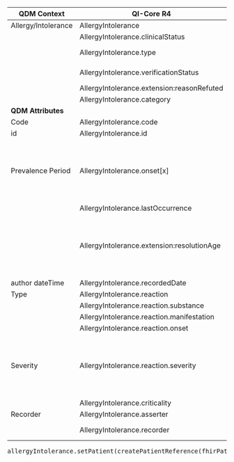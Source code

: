 <table class="grid">
  <thead>
    <tr>
      <th><strong>QDM Context</strong></th>
      <th><strong>QI-Core R4</strong></th>
      <th><strong>Comments</strong></th>
      <th><strong>Conversion</strong></th>
    </tr>
  </thead>
  <tbody>
    <tr>
      <td>Allergy/Intolerance</td>
      <td>AllergyIntolerance</td>
      <td>&nbsp;</td>
      <td>&nbsp;</td>
    </tr>
    <tr>
      <td>&nbsp;</td>
      <td>AllergyIntolerance.clinicalStatus</td>
      <td>active, inactive, resolved</td>
      <td>&nbsp;</td>
    </tr>
    <tr>
      <td>&nbsp;</td>
      <td>AllergyIntolerance.type</td>
      <td>Defines difference between Allergy and Intolerance</td>
      <td>&nbsp;</td>
    </tr>
    <tr>
      <td>&nbsp;</td>
      <td>AllergyIntolerance.verificationStatus</td>
      <td>unconfirmed, confirmed, refuted, entered-in-error</td>
      <td>&nbsp;</td>
    </tr>
    <tr>
      <td>&nbsp;</td>
      <td>AllergyIntolerance.extension:reasonRefuted</td>
      <td>&nbsp;</td>
      <td>&nbsp;</td>
    </tr>
    <tr>
      <td>&nbsp;</td>
      <td>AllergyIntolerance.category</td>
      <td>Food, medication, environment, biologic</td>
      <td>&nbsp;</td>
    </tr>
    <tr>
      <td><strong>QDM Attributes</strong></td>
      <td>&nbsp;</td>
      <td>&nbsp;</td>
      <td>&nbsp;</td>
    </tr>
    <tr>
      <td>Code</td>
      <td>AllergyIntolerance.code</td>
      <td>RxNorm</td>
      <td>qdmDataElement.getDataElementCodes()</td>
    </tr>
    <tr>
      <td>id</td>
      <td>AllergyIntolerance.id</td>
      <td>&nbsp;</td>
      <td>qdmDataElement.get_id()</td>
    </tr>
    <tr>
      <td>Prevalence Period</td>
      <td>AllergyIntolerance.onset[x]</td>
      <td>Prevalence Period start time maps to AllergyIntolerance.onset[x]. Implementers may need to “map” existing allergy onset timings (e.g., day, age, year, etc.) to a corresponding dateTime to allow calculation of measure or CDS expressions.</td>
      <td>qdmDataElement.getPrevalencePeriod()</td>
    </tr>
    <tr>
      <td>&nbsp;</td>
      <td>AllergyIntolerance.lastOccurrence</td>
      <td>&nbsp;</td>
      <td>Not Mapped</td>
    </tr>
    <tr>
      <td>&nbsp;</td>
      <td>AllergyIntolerance.extension:resolutionAge</td>
      <td>Prevalence Period end time maps to AllergyIntolerance.extension:resolutionAge. Implementers may need to “map” existing allergy resolution timings (e.g., day, age, year, etc.) to a corresponding dateTime to allow calculation of measure or CDS expressions.</td>
      <td>Not Mapped</td>
    </tr>
    <tr>
      <td>author dateTime</td>
      <td>AllergyIntolerance.recordedDate</td>
      <td>&nbsp;</td>
      <td>qdmDataElement.getAuthorDatetime()</td>
    </tr>
    <tr>
      <td>Type</td>
      <td>AllergyIntolerance.reaction</td>
      <td>&nbsp;</td>
      <td>&nbsp;</td>
    </tr>
    <tr>
      <td>&nbsp;</td>
      <td>AllergyIntolerance.reaction.substance</td>
      <td>&nbsp;</td>
      <td>qdmDataElement.getType()</td>
    </tr>
    <tr>
      <td>&nbsp;</td>
      <td>AllergyIntolerance.reaction.manifestation</td>
      <td>&nbsp;</td>
      <td>&nbsp;</td>
    </tr>
    <tr>
      <td>&nbsp;</td>
      <td>AllergyIntolerance.reaction.onset</td>
      <td>&nbsp;</td>
      <td>&nbsp;</td>
    </tr>
    <tr>
      <td>Severity</td>
      <td>AllergyIntolerance.reaction.severity</td>
      <td>mild, moderate, severe</td>
      <td>
        Notes from Stan: We'd have to do extensive code mapping and then get consensus from community. 
        Cost would far outweigh benefit, especially since it doesn't get used much. 
        Recommend not mapping.<br>
        Will create a messge to user
      </td>
    </tr>
    <tr>
      <td>&nbsp;</td>
      <td>AllergyIntolerance.criticality</td>
      <td>low, high, unable-to-assess</td>
      <td>&nbsp;</td>
    </tr>
    <tr>
      <td>Recorder</td>
      <td>AllergyIntolerance.asserter</td>
      <td>&nbsp;</td>
      <td>&nbsp;</td>
    </tr>
    <tr>
      <td>&nbsp;</td>
      <td>AllergyIntolerance.recorder</td>
      <td>&nbsp;</td>
      <td>There is no Recorder attribute in qdmDataelements</td>
    </tr>
  </tbody>
</table>

<pre>
allergyIntolerance.setPatient(createPatientReference(fhirPatient));
</pre>